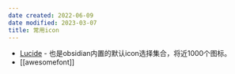 ```yaml
---
date created: 2022-06-09
date modified: 2023-03-07
title: 常用icon
---
```

- [Lucide](https://lucide.dev/) - 也是obsidian内置的默认icon选择集合，将近1000个图标。
- [[awesomefont]]
